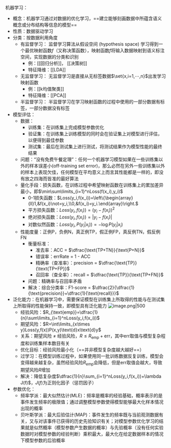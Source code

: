 机器学习：

+ 概念：机器学习通过对数据的优化学习，==建立能够刻画数据中所蕴含语义概念或分布结构等信息的模型==
+ 性质：数据驱动学习
+ 分类：按数据利用角度
	+ 有监督学习：
		监督学习算法从假设空间 (hypothesis space) 学习得到一个最优映射函数$f$（又称决策函数），映射函数$f$将输入数据映射到语义标注空间，实现数据的分类和识别
		+ 例：[[回归分析]]， [[决策树]]
		+ 特征降维：[[LDA]]
	+ 无监督学习：
		无监督学习是直接从无标签数据$\set{x,i=1,⋯,n}$出发学习映射函数
		+ 例：[[k均值聚类]]
		+ 特征降维：[[PCA]]
	+ 半监督学习：
		半监督学习在学习映射函数的过程中使用的一部分数据有标签，一部分数据没有标签
+ 模型评估：
	+ 数据：
		+ 训练集：在训练集上完成模型参数优化
		+ 验证集：在训练集上训练模型的同时会在验证集上对模型进行评估，以便得到最佳参数
		+ 测试集：最后在测试集上进行测试，将测试结果作为模型性能的最终结果
	+ 问题：“没有免费午餐定理”：任何一个机器学习模型如果在一些训练集以外的样本误差小(off-training set error)，那么必然在另外一些训练集以外的样本上表现欠佳，任何模型在平均意义上而言其性能都是一样的，即没有放之四海而皆准的最好算法
	+ 量化手段：损失函数，在训练过程中希望映射函数在训练集上的累加差异最小，即$\min\sum\limits_{i=1}^nLoss(f(x_i),y_i)$
		+ 0-1损失函数：$Loss(y_i,f(x_i))=\left\{\begin{array}{ll}1,&f(x_i)\not=y_i,\\0,&f(x_i)=y_i.\end{array}\right.$
		+ 平方损失函数：$Loss(y_i,f(x_i))=(y_i-f(x_i))^2$
		+ 绝对损失函数：$Loss(y_i,f(x_i))=|y_i-f(x_i)|$
		+ 对数似然函数：$Loss(y_i,P(y_i|x_i))=-\log P(y_i|x_i)$
	+ 性能度量：正例P，负例N，真正例TP，假正例FP，真反例TN，假反例FN
		+ 衡量标准：
			+ 准去率：ACC = $\dfrac{\text{TP+TN}}{\text{P+N}}$
			+ 错误率：errRate = 1 - ACC
			+ 精确率（查准率）：precision = $\dfrac{\text{TP}}{\text{TP+FP}}$
			+ 召回率（查全率）：recall = $\dfrac{\text{TP}}{\text{TP+FN}}$
		+ 问题：精确率与召回率矛盾
		+ 解决：综合分类率：F1-score = $\dfrac{2}{\dfrac{1}{\text{precision}}+\dfrac{1}{\text{recall}}}$
+ 泛化能力：在机器学习中，需要保证模型在训练集上所取得的性能与在测试集上所取得的性能保持一致，即模型具有泛化能力
	![image.png|500](https://s2.loli.net/2023/10/23/CNAej6oIkGn7HYs.png)
	+ 经验风险：$R_{\text{emp}}=\dfrac{1}{n}\sum\limits_{i=1}^nLoss(y_i,f(x_i))$
	+ 期望风险：$R=\int\limits_{x\times y}Loss(y,f(x))P(x,y)\text{d}x\text{d}y$
	+ 关系：期望风险 $\not=$ 经验风险，$R\leqslant R_{\text{emp}}+\text{err}$，其中err取值与模型复杂程度和训练集样本数目有关
	+ 优化目标：经验风险最小化（==并非模型复杂度越大越好==）
	+ 过学习：在模型训练过程中，如果使用同一批训练数据反复训练，模型会变得越来越复杂，虽然经验风险$R_{\text{emp}}$会降低，但是err取值会越大，导致期望风险$R$增加
	+ 解决：降低复杂度$\dfrac{1}{n}\sum_{i=1}^nLoss(y_i,f(x_i))+\lambda J(f)$，$J(f)$为正则化因子（惩罚因子）
+ 参数优化：
	+ 频率学派：最大似然估计(MLE)：频率是概率的经验基础，概率表示的是事件发生频率的极限值；通过调整模型参数使得模型能够最大化样本情况出现的概率
	+ 贝叶斯学派：最大后验估计(MAP)：事件发生的频率既与当前观测数据有关，又与对该事件已获得的历史先验知识有关；对模型参数优化学习的结果就是似然概率（模型参数产生数据的概率）与先验概率（没有任何实验数据时对模型参数的经验判断）乘积最大，最大化在给定数据样本的情况下模型参数的后验概率
